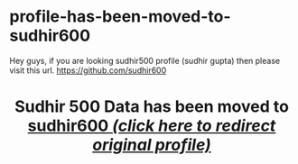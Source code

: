 # profile-has-been-moved-to-sudhir600
Hey guys, if you are looking sudhir500 profile (sudhir gupta) then please visit this url.  https://github.com/sudhir600


<center>
<h1>Sudhir 500 Data has been moved to <a href="https://github.com/sudhir600">sudhir600 
   <i>(click here to redirect original profile)</i>
   </a>
   </h1>
</center>
